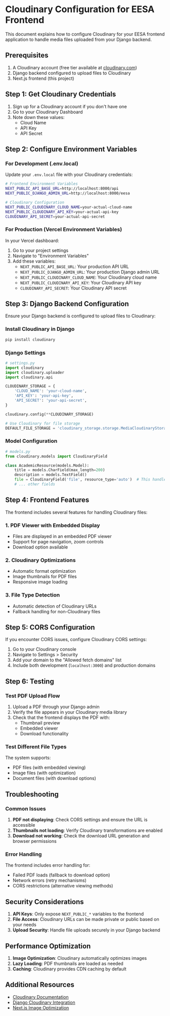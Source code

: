 # Cloudinary Configuration for EESA Frontend

This document explains how to configure Cloudinary for your EESA frontend application to handle media files uploaded from your Django backend.

## Prerequisites

1. A Cloudinary account (free tier available at [cloudinary.com](https://cloudinary.com))
2. Django backend configured to upload files to Cloudinary
3. Next.js frontend (this project)

## Step 1: Get Cloudinary Credentials

1. Sign up for a Cloudinary account if you don't have one
2. Go to your Cloudinary Dashboard
3. Note down these values:
   - Cloud Name
   - API Key
   - API Secret

## Step 2: Configure Environment Variables

### For Development (.env.local)

Update your `.env.local` file with your Cloudinary credentials:

```bash
# Frontend Environment Variables
NEXT_PUBLIC_API_BASE_URL=http://localhost:8000/api
NEXT_PUBLIC_DJANGO_ADMIN_URL=http://localhost:8000/eesa

# Cloudinary Configuration
NEXT_PUBLIC_CLOUDINARY_CLOUD_NAME=your-actual-cloud-name
NEXT_PUBLIC_CLOUDINARY_API_KEY=your-actual-api-key
CLOUDINARY_API_SECRET=your-actual-api-secret
```

### For Production (Vercel Environment Variables)

In your Vercel dashboard:

1. Go to your project settings
2. Navigate to "Environment Variables"
3. Add these variables:
   - `NEXT_PUBLIC_API_BASE_URL`: Your production API URL
   - `NEXT_PUBLIC_DJANGO_ADMIN_URL`: Your production Django admin URL
   - `NEXT_PUBLIC_CLOUDINARY_CLOUD_NAME`: Your Cloudinary cloud name
   - `NEXT_PUBLIC_CLOUDINARY_API_KEY`: Your Cloudinary API key
   - `CLOUDINARY_API_SECRET`: Your Cloudinary API secret

## Step 3: Django Backend Configuration

Ensure your Django backend is configured to upload files to Cloudinary:

### Install Cloudinary in Django

```bash
pip install cloudinary
```

### Django Settings

```python
# settings.py
import cloudinary
import cloudinary.uploader
import cloudinary.api

CLOUDINARY_STORAGE = {
    'CLOUD_NAME': 'your-cloud-name',
    'API_KEY': 'your-api-key',
    'API_SECRET': 'your-api-secret',
}

cloudinary.config(**CLOUDINARY_STORAGE)

# Use Cloudinary for file storage
DEFAULT_FILE_STORAGE = 'cloudinary_storage.storage.MediaCloudinaryStorage'
```

### Model Configuration

```python
# models.py
from cloudinary.models import CloudinaryField

class AcademicResource(models.Model):
    title = models.CharField(max_length=200)
    description = models.TextField()
    file = CloudinaryField('file', resource_type='auto')  # This handles PDFs, images, etc.
    # ... other fields
```

## Step 4: Frontend Features

The frontend includes several features for handling Cloudinary files:

### 1. PDF Viewer with Embedded Display
- Files are displayed in an embedded PDF viewer
- Support for page navigation, zoom controls
- Download option available

### 2. Cloudinary Optimizations
- Automatic format optimization
- Image thumbnails for PDF files
- Responsive image loading

### 3. File Type Detection
- Automatic detection of Cloudinary URLs
- Fallback handling for non-Cloudinary files

## Step 5: CORS Configuration

If you encounter CORS issues, configure Cloudinary CORS settings:

1. Go to your Cloudinary console
2. Navigate to Settings > Security
3. Add your domain to the "Allowed fetch domains" list
4. Include both development (`localhost:3000`) and production domains

## Step 6: Testing

### Test PDF Upload Flow

1. Upload a PDF through your Django admin
2. Verify the file appears in your Cloudinary media library
3. Check that the frontend displays the PDF with:
   - Thumbnail preview
   - Embedded viewer
   - Download functionality

### Test Different File Types

The system supports:
- PDF files (with embedded viewing)
- Image files (with optimization)
- Document files (with download options)

## Troubleshooting

### Common Issues

1. **PDF not displaying**: Check CORS settings and ensure the URL is accessible
2. **Thumbnails not loading**: Verify Cloudinary transformations are enabled
3. **Download not working**: Check the download URL generation and browser permissions

### Error Handling

The frontend includes error handling for:
- Failed PDF loads (fallback to download option)
- Network errors (retry mechanisms)
- CORS restrictions (alternative viewing methods)

## Security Considerations

1. **API Keys**: Only expose `NEXT_PUBLIC_*` variables to the frontend
2. **File Access**: Cloudinary URLs can be made private or public based on your needs
3. **Upload Security**: Handle file uploads securely in your Django backend

## Performance Optimization

1. **Image Optimization**: Cloudinary automatically optimizes images
2. **Lazy Loading**: PDF thumbnails are loaded as needed
3. **Caching**: Cloudinary provides CDN caching by default

## Additional Resources

- [Cloudinary Documentation](https://cloudinary.com/documentation)
- [Django Cloudinary Integration](https://pypi.org/project/django-cloudinary-storage/)
- [Next.js Image Optimization](https://nextjs.org/docs/api-reference/next/image)
